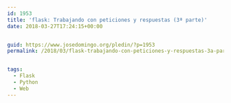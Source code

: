 ```yaml
---
id: 1953
title: 'flask: Trabajando con peticiones y respuestas (3ª parte)'
date: 2018-03-27T17:24:15+00:00


guid: https://www.josedomingo.org/pledin/?p=1953
permalink: /2018/03/flask-trabajando-con-peticiones-y-respuestas-3a-parte/


tags:
  - Flask
  - Python
  - Web
---
```

